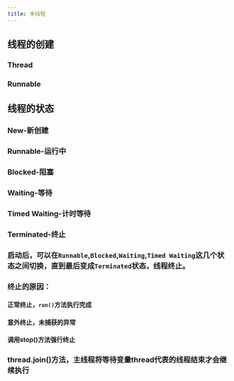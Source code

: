 ```yaml
---
title: 多线程
---
```


## 线程的创建

### Thread
### Runnable
## 线程的状态
### New-新创建
### Runnable-运行中
### Blocked-阻塞
### Waiting-等待
### Timed Waiting-计时等待
### Terminated-终止
### 启动后，可以在`Runnable`,`Blocked`,`Waiting`,`Timed Waiting`这几个状态之间切换，直到最后变成`Terminated`状态，线程终止。
### 终止的原因：
#### 正常终止，`run()`方法执行完成
#### 意外终止，未捕获的异常
#### 调用stop()方法强行终止
### thread.join()方法，主线程将等待变量thread代表的线程结束才会继续执行
